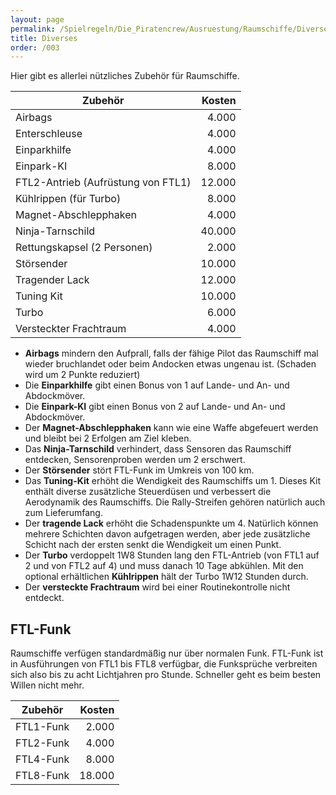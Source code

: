 ```yaml
---
layout: page
permalink: /Spielregeln/Die_Piratencrew/Ausruestung/Raumschiffe/Diverses
title: Diverses
order: /003
---
```




Hier gibt es allerlei nützliches Zubehör für Raumschiffe.

| Zubehör | Kosten |
| ------- | -----: |
| Airbags | 4.000 |
| Enterschleuse | 4.000 |
| Einparkhilfe | 4.000 |
| Einpark-KI | 8.000 |
| FTL2-Antrieb (Aufrüstung von FTL1) | 12.000 |
| Kühlrippen (für Turbo) | 8.000 |
| Magnet-Abschlepphaken | 4.000 |
| Ninja-Tarnschild | 40.000 |
| Rettungskapsel (2 Personen) | 2.000 |
| Störsender | 10.000 |
| Tragender Lack | 12.000 |
| Tuning Kit | 10.000 |
| Turbo | 6.000 |
| Versteckter Frachtraum | 4.000 |

- **Airbags** mindern den Aufprall, falls der fähige Pilot das Raumschiff mal wieder bruchlandet oder beim Andocken etwas ungenau ist. (Schaden wird um 2 Punkte reduziert)
- Die **Einparkhilfe** gibt einen Bonus von 1 auf Lande- und An- und Abdockmöver.
- Die **Einpark-KI** gibt einen Bonus von 2 auf Lande- und An- und Abdockmöver.
- Der **Magnet-Abschlepphaken** kann wie eine Waffe abgefeuert werden und bleibt bei 2 Erfolgen am Ziel kleben.
- Das **Ninja-Tarnschild** verhindert, dass Sensoren das Raumschiff entdecken, Sensorenproben werden um 2 erschwert.
- Der **Störsender** stört FTL-Funk im Umkreis von 100 km.
- Das **Tuning-Kit** erhöht die Wendigkeit des Raumschiffs um 1. Dieses Kit enthält diverse zusätzliche Steuerdüsen und verbessert die Aerodynamik des Raumschiffs. Die Rally-Streifen gehören natürlich auch zum Lieferumfang.
- Der **tragende Lack** erhöht die Schadenspunkte um 4. Natürlich können mehrere Schichten davon aufgetragen werden, aber jede zusätzliche Schicht nach der ersten senkt die Wendigkeit um einen Punkt.
- Der **Turbo** verdoppelt 1W8 Stunden lang den FTL-Antrieb (von FTL1 auf 2 und von FTL2 auf 4) und muss danach 10 Tage abkühlen. Mit den optional erhältlichen **Kühlrippen** hält der Turbo 1W12 Stunden durch.
- Der **versteckte Frachtraum** wird bei einer Routinekontrolle nicht entdeckt.

## FTL-Funk

Raumschiffe verfügen standardmäßig nur über normalen Funk. FTL-Funk ist in Ausführungen von FTL1 bis FTL8 verfügbar, die Funksprüche verbreiten sich also bis zu acht Lichtjahren pro Stunde. Schneller geht es beim besten Willen nicht mehr.

| Zubehör | Kosten |
| ------- | -----: |
| FTL1-Funk | 2.000 |
| FTL2-Funk | 4.000 |
| FTL4-Funk | 8.000 |
| FTL8-Funk | 18.000 |
